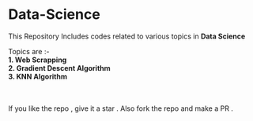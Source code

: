 # Data-Science
This Repository Includes codes related to various topics in <b>Data Science</b>

Topics are :-</br>
<b>1. Web Scrapping </b></br> 
<b>2. Gradient Descent Algorithm </b></br>
<b>3. KNN Algorithm </b></br>

</br>
</br>
If you like the repo , give it a star . 
Also fork the repo and make a PR .
